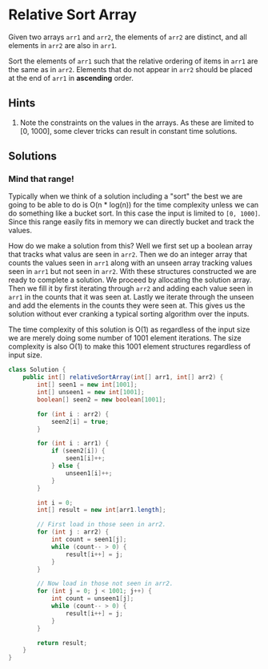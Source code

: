 # Relative Sort Array

Given two arrays `arr1` and `arr2`, the elements of `arr2` are distinct, and
all elements in `arr2` are also in `arr1`.

Sort the elements of `arr1` such that the relative ordering of items in `arr1`
are the same as in `arr2`. Elements that do not appear in `arr2` should be
placed at the end of `arr1` in **ascending** order.

## Hints

1. Note the constraints on the values in the arrays. As these are limited to
   [0, 1000], some clever tricks can result in constant time solutions.

## Solutions

### Mind that range!

Typically when we think of a solution including a "sort" the best we are
going to be able to do is O(n * log(n)) for the time complexity unless we can
do something like a bucket sort. In this case the input is limited to
`[0, 1000]`. Since this range easily fits in memory we can directly bucket and
track the values.

How do we make a solution from this? Well we first set up a boolean array that
tracks what valus are seen in `arr2`. Then we do an integer array that counts
the values seen in `arr1` along with an unseen array tracking values seen in
`arr1` but not seen in `arr2`. With these structures constructed we are ready
to complete a solution. We proceed by allocating the solution array. Then we
fill it by first iterating through `arr2` and adding each value seen in `arr1`
in the counts that it was seen at. Lastly we iterate through the unseen and
add the elements in the counts they were seen at. This gives us the solution
without ever cranking a typical sorting algorithm over the inputs.

The time complexity of this solution is O(1) as regardless of the input size
we are merely doing some number of 1001 element iterations. The size complexity
is also O(1) to make this 1001 element structures regardless of input size.

```java
class Solution {
    public int[] relativeSortArray(int[] arr1, int[] arr2) {
        int[] seen1 = new int[1001];
        int[] unseen1 = new int[1001];
        boolean[] seen2 = new boolean[1001];

        for (int i : arr2) {
            seen2[i] = true;
        }

        for (int i : arr1) {
            if (seen2[i]) {
                seen1[i]++;
            } else {
                unseen1[i]++;
            }
        }

        int i = 0;
        int[] result = new int[arr1.length];

        // First load in those seen in arr2.
        for (int j : arr2) {
            int count = seen1[j];
            while (count-- > 0) {
                result[i++] = j;
            }
        }

        // Now load in those not seen in arr2.
        for (int j = 0; j < 1001; j++) {
            int count = unseen1[j];
            while (count-- > 0) {
                result[i++] = j;
            }
        }

        return result;
    }
}
```
